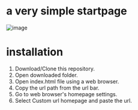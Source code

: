 # a very simple startpage
![image](https://github.com/asephudori/startpage/assets/88381571/a379540b-0b34-4027-ad6a-7ebff8fca1b8)


# installation
1. Download/Clone this repository.
2. Open downloaded folder.
3. Open index.html file using a web browser.
4. Copy the url path from the url bar.
5. Go to web browser's homepage settings.
6. Select Custom url homepage and paste the url.

